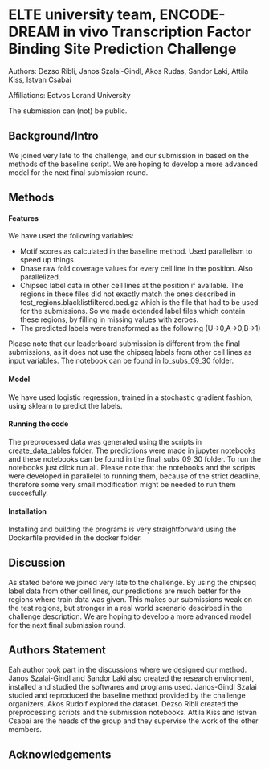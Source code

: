 # ELTE university team, ENCODE-DREAM in vivo Transcription Factor Binding Site Prediction Challenge

Authors: Dezso Ribli, Janos Szalai-Gindl, Akos Rudas, Sandor Laki, Attila Kiss, Istvan Csabai

Affiliations: Eotvos Lorand University

The submission can (not) be public.

## Background/Intro

We joined very late to the challenge, and our submission in based on the methods of the baseline script. We are hoping to develop a more advanced model for the next final submission round.


## Methods

#### Features

We have used the following variables:
- Motif scores as calculated in the baseline method. Used parallelism to speed up things.
- Dnase raw fold coverage values for every cell line in the position. Also parallelized.
- Chipseq label data in other cell lines at the position if available. The regions in these files did not exactly match the ones described in test_regions.blacklistfiltered.bed.gz which is the file that had to be used for the submissions. So we made extended label files which contain these regions, by filling in missing values with zeroes.
- The predicted labels were transformed as the following (U->0,A->0,B->1)

Please note that our leaderboard submission is different from the final submissions, as it does not use the chipseq labels from other cell lines as input variables. The notebook can be found in lb_subs_09_30 folder.

#### Model
We have used logistic regression, trained in a stochastic gradient fashion, using sklearn to predict the labels.

#### Running the code
The preprocessed data was generated using the scripts in create_data_tables folder.  The predictions were made in jupyter notebooks and these notebooks can be found in the final_subs_09_30 folder. To run the notebooks just click run all.  Please note that the notebooks and the scripts were developed in parallelel to running them, because of the strict deadline, therefore some very small modification might be needed to run them succesfully.

#### Installation
Installing and building the programs is very straightforward using the Dockerfile provided in the docker folder.



## Discussion 

As stated before we joined very late to the challenge. By using the chipseq label data from other cell lines, our predictions are much better for the regions where train data was given. This makes our submissions weak on the test regions, but stronger in a real world screnario descirbed in the challenge description. We are hoping to develop a more advanced model for the next final submission round. 

## Authors Statement

Eah author took part in the discussions where we designed our method. Janos Szalai-Gindl and Sandor Laki  also created the research enviroment, installed and studied the softwares and programs used. Janos-Gindl Szalai studied and reproduced the baseline method provided by the challenge organizers. Akos Rudolf explored the dataset. Dezso Ribli created the preprocessing scripts and the submission notebooks. Attila Kiss and Istvan Csabai are the heads of the group and they supervise the work of the other members.

## Acknowledgements


